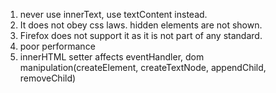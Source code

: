 1. never use innerText, use textContent instead.
  1. It does not obey css laws. hidden elements are not shown.
  2. Firefox does not support it as it is not part of any standard.
  3. poor performance
2. innerHTML setter affects eventHandler, dom manipulation(createElement, createTextNode, appendChild, removeChild)